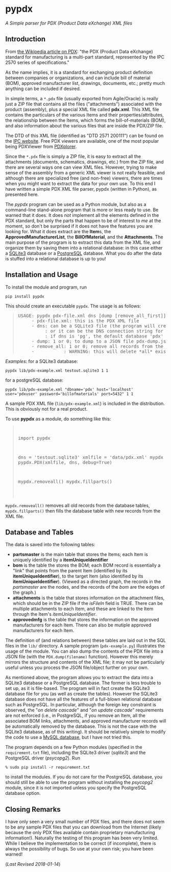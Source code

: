 # pypdx
*A Simple parser for PDX (Product Data eXchange) XML files*

## Introduction

From [the Wikipedia article on PDX](https://en.wikipedia.org/wiki/PDX_(IPC-257X)):
"the PDX (Product Data eXchange) standard for manufacturing is a multi-part standard,
represented by the IPC 2570 series of specifications."

As the name implies, it is a standard for exchanging product definition between companies or organizations, and can include bill of material (BOM), approved manufacturer list, drawings, documents, etc.; pretty much anything can be included if desired.

In simple terms, a <code>*.pdx</code> file (usually exported from Agile/Oracle)
is really just a ZIP file that contains all the files
("attachments") associated with the product (assembly), plus a special XML file called
**pdx.xml**.  This XML file contains the particulars of the various Items and their
properties/attributes, the relationship between the Items, which forms the bill-of-materials (BOM), and also information about the various files that are inside the PDX/ZIP file.

The DTD of this XML file (identified as "DTD 2571 200111") can be found on the
[IPC website](http://www.ipc.org/4.0_Knowledge/4.1_Standards/IPC-25xx-files/2571.zip). Free PDX viewers are available, one of the most popular being PDXViewer from [PDXplorer](http://www.pdxplorer.com/). 

Since the <code>*.pdx</code> file is simply a ZIP file, it is easy to extract all the
attachments (documents, schematics, drawings, etc.) from the ZIP file, and there are 
several ways one can view XML files.  However, trying to make sense of the assembly from
a generic XML viewer is not really feasible, and although there are specialized free (and non-free)
viewers, there are times when you might want to extract the data for your
own use. To this end I have written a simple PDX XML file parser, pypdx (written in Python), as presented here.

The *pypdx* program can be used as a Python module, but 
also as a command-line stand-alone program that is more or less ready to use. Be warned that it does. It does *not* implement all the elements defined in the PDX standard, but only the parts that happen to be of interest to *me* at the moment, so don't be surprised if it does not have the features you are looking for. What it does extract are the **Item**s, the **ApprovedManufacturerList**, the **BillOfMaterial**, and the **Attachments**. The main purpose of the program is to extract this data from the XML file, and organize them by saving them into a relational database: in this case either a [SQLite3](https://www.sqlite.org/) database 
or a [PostgreSQL](https://www.postgresql.org/) database. What you do after the data is 
stuffed into a relational database is up to you! 

## Installation and Usage

To install the module and program, run

	pip install pypdx
    
This should create an executable <code>pypdx</code>.  The usage is as follows:

<blockquote><pre>
USAGE: pypdx pdx-file.xml dns [dump [remove_all_first]]
     - pdx-file.xml: this is the PDX XML file
     - dns: can be a SQLite3 file (the program will create one if it does not exist; use the extension .sqlite3
          : or it can be the DNS connection string for a PostgreSQL database
          : if dns is 'pg', the default database 'pdx' on localhost (port 5432) and username 'pdxuser' will be used
     - dump: 1 or 0; to dump to a JSON file pdx-dump.json (optional)
     - remove_all: 1 or 0; remove all records from the tables first (optional);
     -           : WARNING: this will delete *all* existing parts, BOM, etc., records from the database
</pre></blockquote>

*Examples*: for a SQLite3 database:

 	pypdx lib/pdx-example.xml testout.sqlite3 1 1
	
for a postgreSQL database:

	pypdx lib/pdx-example.xml "dbname='pdx' host='localhost' user='pdxuser' password='billofmaterials' port=5432" 1 1

A sample PDX XML file (<code>lib/pdx-example.xml</code>) is included in the distribution.  This is
obviously not for a real product.

To use **pypdx** as a module, do something like this:

<blockquote><pre>

import pypdx

dns = 'testout.sqlite3'
xmlfile = 'data/pdx.xml'
mypdx = pypdx.PDX(xmlfile, dns, debug=True)

mypdx.removeall()
mypdx.fillparts()

</pre></blockquote>

<code>mypdx.removeall()</code> removes all old records from the
database tables, <code>mypdx.fillparts()</code> then fills the database table with new records from 
the XML file.


## Database and Tables

The data is saved into the following tables:

- **partsmaster** is the main table that stores the Items; each Item is uniquely identified by a
**itemUniqueIdentifier**
- **bom** is the table the stores the BOM; each BOM record is essentially a
"link" that points from the parent Item (identified by its **itemUniqueIdentifier**),
to the target Item (also identified by its **itemUniqueIdentifier**). (Viewed as a directed graph,
the records in the *partsmaster* are the nodes, and the records of the *bom* are the edges of 
the graph.)
- **attachments** is the table that stores information on the attachment files, which should be in the ZIP file if
the *isFileIn* field is TRUE.  There can be multiple attachments to each Item, and
these are linked to the Item through the Item's *itemUniqueIdentifier*.
- **approvedmfg** is the table that stores the information on the approved manufacturers
for each Item. There can also be mutiple approved manufacturers for each Item.


The definition of (and relations between) these tables are laid out in the SQL files
in the <code>lib/</code> directory.  A sample program (<code>pdx-example.py</code>) illustrates
the usage of the module. You can also dump the contents of the PDX file into a JSON file
(with the <code>PDX.dump(filename)</code> function).  However this merely mirrors the
structure and contents of the XML file; it may not be particularly useful unless you
process the JSON file/object further on your own.

As mentioned above, the program allows you to extract the data into a SQLite3 database or a 
PostgreSQL database.  The former is less trouble to set up, as it is file-based. The program
will in fact create the SQLite3 database file for you (as well as create the tables).  However the
SQLite3 database does not have all the features of a full-blown relational database such as
PostgreSQL.  In particular, although the foreign key constraint is observed, the
"*on delete cascade*" and "*on update cascade*" requirements are not enforced (i.e., in
PostgreSQL, if you remove an Item, all the associated BOM links, attachments, and approved manufacturer
records will be automatically removed by the database.  This is not the case with
the SQLite3 database, as of this writing). It should be relatively simple to modify the
code to use a [MySQL database](https://www.mysql.com/), but I have not tried this.

The program depends on a few Python modules (specified in the <code>requirement.txt</code>
file), including the SQLite3 driver (*sqlite3*) and the PostgreSQL driver (*psycopg2*).  Run 

	% sudo pip install -r requirement.txt

to install the modules.  If you do not care for the PostgreSQL database, you should still be
able to use the program without installing the *psycopg2* module, since it is not imported
unless you specify the PostgreSQL database option.

## Closing Remarks

I have only seen a very small number of PDX files, and there does not seem to be
any sample PDX files that you can download from the Internet (likely because the only
PDX files available contain proprietary manufacturing information!). 
Naturally the testing of this program has been very limited. While I believe
the implementation to be correct (if incomplete), there is always the possibility of bugs. 
So use at your own risk; you have been warned!

(*Last Revised 2018-01-14*)



